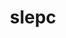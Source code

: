 ---
title: "slepc"
layout: cache
categories: [package, develop-2024-03-17]
meta: {"versions": ["3.20.2"], "compilers": ["cce@=15.0.1", "gcc@=11.4.0", "gcc@=9.4.0", "oneapi@=2024.0.0"], "oss": ["rhel8", "ubuntu20.04", "ubuntu22.04"], "platforms": ["linux"], "targets": ["neoverse_v1", "neoverse_v2", "ppc64le", "x86_64_v3", "zen4"], "stacks": ["e4s", "e4s-cray-rhel", "e4s-neoverse-v2", "e4s-neoverse_v1", "e4s-oneapi", "e4s-power", "e4s-rocm-external", "root"], "num_specs": 10, "num_specs_by_stack": {"e4s-cray-rhel": 1, "root": 10, "e4s-power": 2, "e4s-neoverse_v1": 1, "e4s-neoverse-v2": 1, "e4s": 2, "e4s-rocm-external": 2, "e4s-oneapi": 1}}
spec_details: [{"hash": "xovdfmcamsgqwasc7tf4c42wfemouf62", "compiler": "cce@=15.0.1", "versions": ["3.20.2"], "os": "rhel8", "platform": "linux", "target": "zen4", "variants": ["+arpack", "~blopex", "build_system=generic", "~cuda", "~hpddm", "~rocm"], "stacks": ["e4s-cray-rhel", "root"], "size": "-", "tarball": "https://binaries.spack.io/develop-2024-03-17/build_cache/linux-rhel8-zen4/cce-15.0.1/slepc-3.20.2/linux-rhel8-zen4-cce-15.0.1-slepc-3.20.2-xovdfmcamsgqwasc7tf4c42wfemouf62.spack"}, {"hash": "vbhfava6rl3wotwf3tbzsbf6a4mclugp", "compiler": "gcc@=9.4.0", "versions": ["3.20.2"], "os": "ubuntu20.04", "platform": "linux", "target": "ppc64le", "variants": ["+arpack", "~blopex", "build_system=generic", "~cuda", "~hpddm", "~rocm"], "stacks": ["e4s-power", "root"], "size": "-", "tarball": "https://binaries.spack.io/develop-2024-03-17/build_cache/linux-ubuntu20.04-ppc64le/gcc-9.4.0/slepc-3.20.2/linux-ubuntu20.04-ppc64le-gcc-9.4.0-slepc-3.20.2-vbhfava6rl3wotwf3tbzsbf6a4mclugp.spack"}, {"hash": "ruz2xqjwklzedbdtug4lnuchnt7uotel", "compiler": "gcc@=9.4.0", "versions": ["3.20.2"], "os": "ubuntu20.04", "platform": "linux", "target": "ppc64le", "variants": ["+arpack", "~blopex", "build_system=generic", "+cuda", "cuda_arch=70", "~hpddm", "~rocm"], "stacks": ["e4s-power", "root"], "size": "-", "tarball": "https://binaries.spack.io/develop-2024-03-17/build_cache/linux-ubuntu20.04-ppc64le/gcc-9.4.0/slepc-3.20.2/linux-ubuntu20.04-ppc64le-gcc-9.4.0-slepc-3.20.2-ruz2xqjwklzedbdtug4lnuchnt7uotel.spack"}, {"hash": "ut27tpx5lntofewwny27imycdzjd2pnn", "compiler": "gcc@=11.4.0", "versions": ["3.20.2"], "os": "ubuntu22.04", "platform": "linux", "target": "neoverse_v1", "variants": ["+arpack", "~blopex", "build_system=generic", "~cuda", "~hpddm", "~rocm"], "stacks": ["e4s-neoverse_v1", "root"], "size": "-", "tarball": "https://binaries.spack.io/develop-2024-03-17/build_cache/linux-ubuntu22.04-neoverse_v1/gcc-11.4.0/slepc-3.20.2/linux-ubuntu22.04-neoverse_v1-gcc-11.4.0-slepc-3.20.2-ut27tpx5lntofewwny27imycdzjd2pnn.spack"}, {"hash": "i3vmsguaez3l4o5xza3pepvakimfzckn", "compiler": "gcc@=11.4.0", "versions": ["3.20.2"], "os": "ubuntu22.04", "platform": "linux", "target": "neoverse_v2", "variants": ["+arpack", "~blopex", "build_system=generic", "~cuda", "~hpddm", "~rocm"], "stacks": ["e4s-neoverse-v2", "root"], "size": "-", "tarball": "https://binaries.spack.io/develop-2024-03-17/build_cache/linux-ubuntu22.04-neoverse_v2/gcc-11.4.0/slepc-3.20.2/linux-ubuntu22.04-neoverse_v2-gcc-11.4.0-slepc-3.20.2-i3vmsguaez3l4o5xza3pepvakimfzckn.spack"}, {"hash": "6b2cf6rkh36bfegk6l2dhg5cejecledw", "compiler": "gcc@=11.4.0", "versions": ["3.20.2"], "os": "ubuntu22.04", "platform": "linux", "target": "x86_64_v3", "variants": ["+arpack", "~blopex", "build_system=generic", "~cuda", "~hpddm", "~rocm"], "stacks": ["e4s", "root"], "size": "-", "tarball": "https://binaries.spack.io/develop-2024-03-17/build_cache/linux-ubuntu22.04-x86_64_v3/gcc-11.4.0/slepc-3.20.2/linux-ubuntu22.04-x86_64_v3-gcc-11.4.0-slepc-3.20.2-6b2cf6rkh36bfegk6l2dhg5cejecledw.spack"}, {"hash": "xosangldsqbxv5cvjcmi5b5wfpypxxkr", "compiler": "gcc@=11.4.0", "versions": ["3.20.2"], "os": "ubuntu22.04", "platform": "linux", "target": "x86_64_v3", "variants": ["+arpack", "~blopex", "build_system=generic", "~cuda", "~hpddm", "~rocm"], "stacks": ["e4s", "root"], "size": "-", "tarball": "https://binaries.spack.io/develop-2024-03-17/build_cache/linux-ubuntu22.04-x86_64_v3/gcc-11.4.0/slepc-3.20.2/linux-ubuntu22.04-x86_64_v3-gcc-11.4.0-slepc-3.20.2-xosangldsqbxv5cvjcmi5b5wfpypxxkr.spack"}, {"hash": "bwiiazsb37peajnjjv4ixox2y6jhnxqi", "compiler": "gcc@=11.4.0", "versions": ["3.20.2"], "os": "ubuntu22.04", "platform": "linux", "target": "x86_64_v3", "variants": ["amdgpu_target=gfx908", "+arpack", "~blopex", "build_system=generic", "~cuda", "~hpddm", "+rocm"], "stacks": ["root", "e4s-rocm-external"], "size": "-", "tarball": "https://binaries.spack.io/develop-2024-03-17/build_cache/linux-ubuntu22.04-x86_64_v3/gcc-11.4.0/slepc-3.20.2/linux-ubuntu22.04-x86_64_v3-gcc-11.4.0-slepc-3.20.2-bwiiazsb37peajnjjv4ixox2y6jhnxqi.spack"}, {"hash": "is5u4zybly7ceuzjojrop4ech2h7773b", "compiler": "gcc@=11.4.0", "versions": ["3.20.2"], "os": "ubuntu22.04", "platform": "linux", "target": "x86_64_v3", "variants": ["amdgpu_target=gfx90a", "+arpack", "~blopex", "build_system=generic", "~cuda", "~hpddm", "+rocm"], "stacks": ["root", "e4s-rocm-external"], "size": "-", "tarball": "https://binaries.spack.io/develop-2024-03-17/build_cache/linux-ubuntu22.04-x86_64_v3/gcc-11.4.0/slepc-3.20.2/linux-ubuntu22.04-x86_64_v3-gcc-11.4.0-slepc-3.20.2-is5u4zybly7ceuzjojrop4ech2h7773b.spack"}, {"hash": "isvg6kj7rvm6rzh4p2ewtsyop3dgx7qg", "compiler": "oneapi@=2024.0.0", "versions": ["3.20.2"], "os": "ubuntu22.04", "platform": "linux", "target": "x86_64_v3", "variants": ["+arpack", "~blopex", "build_system=generic", "~cuda", "~hpddm", "~rocm"], "stacks": ["e4s-oneapi", "root"], "size": "-", "tarball": "https://binaries.spack.io/develop-2024-03-17/build_cache/linux-ubuntu22.04-x86_64_v3/oneapi-2024.0.0/slepc-3.20.2/linux-ubuntu22.04-x86_64_v3-oneapi-2024.0.0-slepc-3.20.2-isvg6kj7rvm6rzh4p2ewtsyop3dgx7qg.spack"}]
---